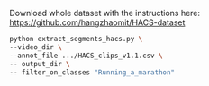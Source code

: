 Download whole dataset with the instructions here: https://github.com/hangzhaomit/HACS-dataset

```bash
python extract_segments_hacs.py \
--video_dir \
--annot_file .../HACS_clips_v1.1.csv \
-- output_dir \
-- filter_on_classes "Running_a_marathon"
```